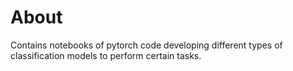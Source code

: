 <h1>About</h1>
Contains notebooks of pytorch code developing different types of classification models to perform certain tasks.
